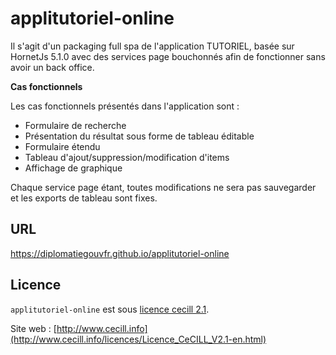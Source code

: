 # applitutoriel-online

Il s'agit d'un packaging full spa de l'application TUTORIEL, basée sur HornetJs 5.1.0 avec des services page bouchonnés afin de fonctionner sans avoir un back office.


__Cas fonctionnels__

Les cas fonctionnels présentés dans l'application sont :

* Formulaire de recherche
* Présentation du résultat sous forme de tableau éditable
* Formulaire étendu
* Tableau d'ajout/suppression/modification d'items
* Affichage de graphique

Chaque service page étant, toutes modifications ne sera pas sauvegarder et les exports de tableau sont fixes.

## URL

https://diplomatiegouvfr.github.io/applitutoriel-online

## Licence

`applitutoriel-online` est sous [licence cecill 2.1](./LICENSE.md).

Site web : [http://www.cecill.info](http://www.cecill.info/licences/Licence_CeCILL_V2.1-en.html)
